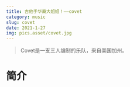 ```yaml
---
title: 吉他手华裔大姐姐！——covet
category: music
slug: covet
date: 2021-1-27
img: pics.asset/covet.jpg
---
```


>  Covet是一支三人编制的乐队，来自美国加州。
>
>  <!-- end -->

# 简介


